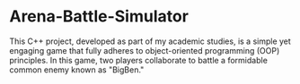 # Arena-Battle-Simulator
This C++ project, developed as part of my academic studies, is a simple yet engaging game that fully adheres to object-oriented programming (OOP) principles. In this game, two players collaborate to battle a formidable common enemy known as "BigBen."


